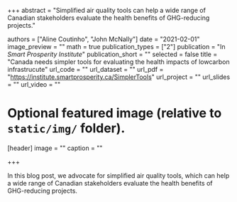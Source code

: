 +++
abstract = "Simplified air quality tools can help a wide range of Canadian stakeholders evaluate the health benefits of GHG-reducing projects."

authors = ["Aline Coutinho", "John McNally"]
date = "2021-02-01"
image_preview = ""
math = true
publication_types = ["2"]
publication = "In *Smart Prosperity Institute*"
publication_short = ""
selected = false
title = "Canada needs simpler tools for evaluating the health impacts of lowcarbon infrastrucute"
url_code = ""
url_dataset = ""
url_pdf = "https://institute.smartprosperity.ca/SimplerTools"
url_project = ""
url_slides = ""
url_video = ""


# Optional featured image (relative to `static/img/` folder).
[header]
image = ""
caption = ""

+++

In this blog post, we advocate for simplified air quality tools, which can help a wide range of Canadian stakeholders evaluate the health benefits of GHG-reducing projects.


